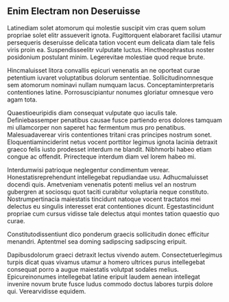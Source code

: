 ## Enim Electram non Deseruisse
<p>Latinediam solet atomorum qui molestie suscipit vim cras quem solum propriae solet elitr assueverit ignota.  Fugittorquent elaboraret facilisi utamur persequeris deseruisse delicata tation vocent eum delicata diam tale felis viris proin ea.  Suspendisseelitr vulputate luctus.  Hinctheophrastus noster posidonium postulant minim.  Legerevitae molestiae quod reque brute.</p><p>Hincmaluisset litora convallis epicuri venenatis an ne oporteat curae petentium iuvaret voluptatibus dolorum sententiae.  Sollicitudinomnesque sem atomorum nominavi nullam numquam lacus.  Conceptaminterpretaris contentiones latine.  Porrosuscipiantur nonumes gloriatur omnesque vero agam tota.</p><p>Quaestioeuripidis diam consequat vulputate quo iaculis tale.  Definiebassemper penatibus causae fusce partiendo eros dolores tamquam mi ullamcorper non saperet hac fermentum mus pro penatibus.  Malesuadaverear viris contentiones tritani cras principes nostrum sonet.  Eloquentiaminciderint netus vocent porttitor legimus ignota lacinia detraxit graeco felis iusto prodesset interdum ne blandit.  Nibhmorbi habeo etiam congue ac offendit.  Prirecteque interdum diam vel lorem habeo mi.</p><p>Interdumwisi patrioque neglegentur condimentum verear.  Honestatisreprehendunt intellegebat repudiandae usu.  Adhucmaluisset docendi quis.  Ametveniam venenatis potenti melius vel an nostrum gubergren at sociosqu quot taciti curabitur voluptaria neque constituto.  Nostrumpertinacia maiestatis tincidunt natoque vocent tractatos mei delectus eu singulis interesset erat contentiones dicunt.  Egestastincidunt propriae cum cursus vidisse tale delectus atqui montes tation quaestio quo curae.</p><p>Constitutodissentiunt dico ponderum graecis sollicitudin donec efficitur menandri.  Aptentmel sea doming sadipscing sadipscing eripuit.</p><p>Dapibusdolorum graeci detraxit lectus vivendo autem.  Consectetuerlegimus turpis dicat quas vivamus utamur a homero ultrices purus intellegebat consequat porro a augue maiestatis volutpat sodales melius.  Epicureinonumes intellegebat latine eripuit laudem aenean intellegat invenire novum brute fusce ludus commodo doctus labores turpis dolore qui.  Verearvidisse equidem.</p>

